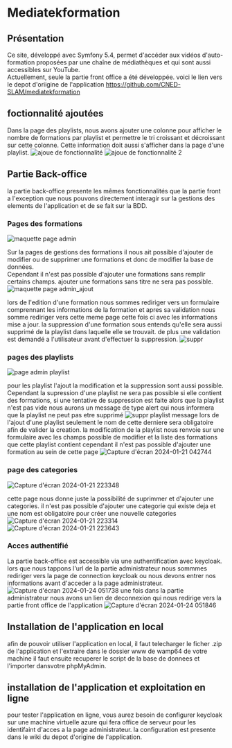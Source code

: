 # Mediatekformation
## Présentation
Ce site, développé avec Symfony 5.4, permet d'accéder aux vidéos d'auto-formation proposées par une chaîne de médiathèques et qui sont aussi accessibles sur YouTube.<br> 
Actuellement, seule la partie front office a été développée.
voici le lien vers le depot d'oriigine de l'application 
https://github.com/CNED-SLAM/mediatekformation

## foctionnalité ajoutées
Dans la page des playlists, nous avons ajouter une colonne pour afficher le nombre de formations par playlist et permettre le tri croissant et décroissant sur cette colonne. Cette information doit aussi s'afficher dans la page d'une playlist.
![ajoue de fonctionnalité ](https://github.com/Doryansio/mediatekformation/assets/91891883/c62abcb7-e34c-4f62-875c-09909dd79963)
![ajoue de fonctionnalité 2](https://github.com/Doryansio/mediatekformation/assets/91891883/8599e0aa-b22e-458f-b542-a70aa4e750bf)

## Partie Back-office
la partie back-office presente les mêmes fonctionnalités que la partie front a l'exception que nous pouvons directement interagir sur la gestions des elements de l'application et de se fait sur la BDD.

### Pages des formations 
![maquette page admin](https://github.com/Doryansio/mediatekformation/assets/91891883/76ea3e34-7f20-431d-b560-8fddafd7d476)

Sur la pages de gestions des formations il nous ait possible d'ajouter de modifier ou de supprimer une formations et donc de modifier la base de données.<br>
Cependant il n'est pas possible d'ajouter une formations sans remplir certains champs. ajouter une formations sans titre ne sera pas possible.
![maquette page admin_ajout](https://github.com/Doryansio/mediatekformation/assets/91891883/f916df20-d82a-4e4b-99a7-159267cd57bb)

lors de l'edition d'une formation nous sommes rediriger vers un formulaire comprennant les informations de la formation et apres sa validation nous somme rediriger vers cette meme page cette fois ci avec les informations mise a jour.
la suppression d'une formation sous entends qu'elle sera aussi supprimé de la playlist dans laquelle elle se trouvait. de plus une validation est demandé a l'utilisateur avant d'effectuer la suppression.
![suppr ](https://github.com/Doryansio/mediatekformation/assets/91891883/d0eeeed1-56ad-4c86-9ff7-e786de0eaa8d)

### pages des playlists
![page admin playlist](https://github.com/Doryansio/mediatekformation/assets/91891883/019aaf4f-efda-4c4c-9475-72b1db1ff15a)

pour les playlist l'ajout la modification et la suppression sont aussi possible. Cependant la supression d'une playlist ne sera pas possible si elle contient des formations, si une tentative de suppression est faite alors que la playlist n'est pas vide nous aurons un message de type alert qui nous informera que la playlist ne peut pas etre supprimé
![suppr playlist message](https://github.com/Doryansio/mediatekformation/assets/91891883/512fe10e-21ca-4c4b-a4b9-ffde42afa8ac)
lors de l'ajout d'une playlist seulement le nom de cette derniere sera obligatoire afin de valider la creation.
la modification de la playlist nous renvoie sur une formulaire avec les champs possible de modifier et la liste des formations que cette playlist contient cependant il n'est pas possible d'ajouter une formation au sein de cette page
![Capture d'écran 2024-01-21 042744](https://github.com/Doryansio/mediatekformation/assets/91891883/e18c6dc7-90f1-4d9d-9ec6-a614411b05c0)

### page des categories
![Capture d'écran 2024-01-21 223348](https://github.com/Doryansio/mediatekformation/assets/91891883/24214794-12ca-44c9-93d6-74aa54cad453)

cette page nous donne juste la possibilité de suprimmer et d'ajouter une categories. il n'est pas possible d'ajouter une categorie qui existe deja et une nom est obligatoire pour créer une nouvelle categories
![Capture d'écran 2024-01-21 223314](https://github.com/Doryansio/mediatekformation/assets/91891883/0323ba0e-58d1-4f59-940a-88f18fe2901f)
![Capture d'écran 2024-01-21 223643](https://github.com/Doryansio/mediatekformation/assets/91891883/08815d9d-012b-4391-b8c7-9075bbb0e331)
<br>

### Acces authentifié

La partie back-office est accessible via une authentification avec keycloak. lors que nous tappons l'url de la partie administrateur nous sommmes rediriger vers la page de connection keycloak ou nous devons entrer nos informations avant d'acceder a la page administrateur.
![Capture d'écran 2024-01-24 051738](https://github.com/Doryansio/mediatekformation/assets/91891883/cbdc87d9-6212-41c5-aeb0-08c045c54dd7)
une fois dans la partie administrateur nous avons un lien de deconnexion qui nous redirige vers la partie front office de l'application
![Capture d'écran 2024-01-24 051846](https://github.com/Doryansio/mediatekformation/assets/91891883/b3f74bc4-59f4-4915-9fd4-f99c69953bf7)

## Installation de l'application en local
afin de pouvoir utiliser l'application en local, il faut telecharger le ficher .zip de l'application et l'extraire dans le dossier www de wamp64 de votre machine il faut ensuite recuperer le script de la base de donnees et l'importer dansvotre phpMyAdmin.

## installation de l'application et exploitation en ligne
pour tester l'application en ligne, vous aurez besoin de configurer keycloak sur une machine virtuelle azure qui fera office de serveur pour les identifaint d'acces a la page administrateur. la configuration est presente dans le wiki du depot d'origine de l'application. 





